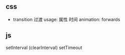 ## css 
- transition 过渡 usage: 属性  时间
animation: forwards

## js
setInterval (clearInterval)
setTimeout